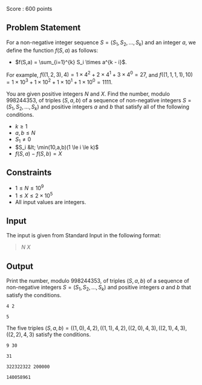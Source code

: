 Score : $600$ points

## Problem Statement

For a non-negative integer sequence $S=(S_1,S_2,\dots,S_k)$ and an integer $a$, we define the function $f(S,a)$ as follows:

- $f(S,a) = \sum_{i=1}^{k} S_i \times a^{k - i}$.

For example, $f((1,2,3),4) = 1 \times 4^2 + 2 \times 4^1 + 3 \times 4^0 = 27$, and $f((1,1,1,1),10) = 1 \times 10^3 + 1 \times 10^2 + 1 \times 10^1 + 1 \times 10^0 = 1111$.

You are given positive integers $N$ and $X$. Find the number, modulo $998244353$, of triples $(S,a,b)$ of a sequence of non-negative integers $S=(S_1,S_2,\dots,S_k)$ and positive integers $a$ and $b$ that satisfy all of the following conditions.

- $k \ge 1$
- $a,b \le N$
- $S_1 \neq 0$
- $S_i &lt; \min(10,a,b)(1 \le i \le k)$
- $f(S,a) - f(S,b) = X$

## Constraints

- $1 \le N \le 10^9$
- $1 \le X \le 2 \times 10^5$
- All input values are integers.

## Input

The input is given from Standard Input in the following format:

> $N$ $X$

## Output

Print the number, modulo $998244353$, of triples $(S,a,b)$ of a sequence of non-negative integers $S=(S_1,S_2,\dots,S_k)$ and positive integers $a$ and $b$ that satisfy the conditions.

```input1
4 2
```

```output1
5
```

The five triples $(S,a,b)=((1,0),4,2),((1,1),4,2),((2,0),4,3),((2,1),4,3),((2,2),4,3)$ satisfy the conditions.

```input2
9 30
```

```output2
31
```

```input3
322322322 200000
```

```output3
140058961
```